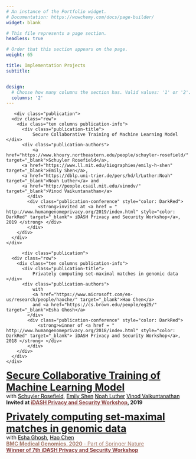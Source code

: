 ```yaml
---
# An instance of the Portfolio widget.
# Documentation: https://wowchemy.com/docs/page-builder/
widget: blank

# This file represents a page section.
headless: true

# Order that this section appears on the page.
weight: 65

title: Implementation Projects
subtitle: 


design:
  # Choose how many columns the section has. Valid values: '1' or '2'.
  columns: '2'
---
```


	   <div class="publication">
      <div class="row">
        <div class="ten columns publication-info">
          <div class="publication-title">
              Secure Collaborative Training of Machine Learning Model  </div>
          <div class="publication-authors">
              <a href="https://www.khoury.northeastern.edu/people/schuyler-rosefield/" target="_blank">Schuyler Rosefield</a>,
	      <a href="https://www.ll.mit.edu/biographies/emily-h-shen" target="_blank">Emily Shen</a>,
	      <a href="https://dblp.uni-trier.de/pers/hd/l/Luther:Noah" target="_blank">Noah Luther</a> and
	      <a href="http://people.csail.mit.edu/vinodv/" target="_blank">Vinod Vaikuntanathan</a>
            </div>
            <div class="publication-conference" style="color: DarkRed">
                <strong>invited at <a href = " http://www.humangenomeprivacy.org/2019/index.html" style="color: DarkRed" target="_blank"> iDASH Privacy and Security Workshop</a>, 2019 </strong> </div>
            </div>
        </div>
      </div>
    </div>

          <div class="publication">
      <div class="row">
        <div class="ten columns publication-info">
          <div class="publication-title">
              Privately computing set-maximal matches in genomic data </div>
          <div class="publication-authors">
              with
              <a href="https://www.microsoft.com/en-us/research/people/haoche/" target="_blank">Hao Chen</a>
              and <a href="https://cs.brown.edu/people/eg29/" target="_blank">Esha Ghosh</a>
            </div>
            <div class="publication-conference" style="color: DarkRed">
                <strong>winner of <a href = " http://www.humangenomeprivacy.org/2018/index.html" style="color: DarkRed" target="_blank"> iDASH Privacy and Security Workshop</a>, 2018 </strong> </div>
            </div>
        </div>
      </div>
    </div>

<p> <a href="https://sotiraki.com" style="font-size:20pt; font-weight:bold">
    Secure Collaborative Training of Machine Learning Model </a>
<br> with 
    <a href="https://www.khoury.northeastern.edu/people/schuyler-rosefield/" style="color:black">Schuyler Rosefield</a>, 
    <a href="https://www.ll.mit.edu/biographies/emily-h-shen" style="color:black">Emily Shen</a>
    <a href="https://dblp.uni-trier.de/pers/hd/l/Luther:Noah" style="color:black">Noah Luther</a>
    <a href="http://people.csail.mit.edu/vinodv/" style="color:black">Vinod Vaikuntanathan</a>
<br> <strong>Invited at
    <a href = " http://www.humangenomeprivacy.org/2019/index.html" style="color:#883b39" target="_blank"> iDASH Privacy and Security Workshop</a>, 2019 </strong> 
    
<p> <a href="https://bmcmedgenomics.biomedcentral.com/articles/10.1186/s12920-020-0718-x" style="font-size:20pt; font-weight:bold">
    Privately computing set-maximal matches in genomic data </a>
<br> with 
    <a href="https://www.microsoft.com/en-us/research/people/esghosh/" style="color:black">Esha Ghosh</a>, 
    <a href="https://haochenuw.github.io/" style="color:black">Hao Chen</a>
<br> <a href="https://bmcmedgenomics.biomedcentral.com/" style="color:#a57868">
    <b> BMC Medical Genomics, 2020 </b> - Part of Springer Nature</a>   
<br> <strong>
    <a href = " http://www.humangenomeprivacy.org/2018/index.html" style="color:#883b39" target="_blank">Winner of 7th iDASH Privacy and Security Workshop</a> </strong> 